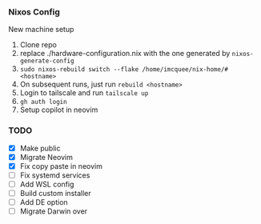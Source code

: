 ### Nixos Config

New machine setup

1. Clone repo
2. replace ./hardware-configuration.nix with the one generated by `nixos-generate-config`
3. ```sudo nixos-rebuild switch --flake /home/imcquee/nix-home/#<hostname>```
4. On subsequent runs, just run `rebuild <hostname>`
5. Login to tailscale and run `tailscale up`
6. ```gh auth login```
7. Setup copilot in neovim

### TODO

- [x] Make public
- [x] Migrate Neovim
- [x] Fix copy paste in neovim
- [ ] Fix systemd services
- [ ] Add WSL config
- [ ] Build custom installer
- [ ] Add DE option
- [ ] Migrate Darwin over
